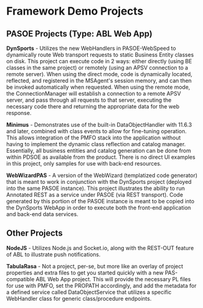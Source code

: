 # Framework Demo Projects


## PASOE Projects (Type: ABL Web App)

**DynSports** - Utilizes the new WebHandlers in PASOE-WebSpeed to dynamically route Web transport requests to static Business Entity classes on disk. This project can execute code in 2 ways: either directly (using BE classes in the same project) or remotely (using an APSV connection to a remote server). When using the direct mode, code is dynamically located, reflected, and registered in the MSAgent's session memory, and can then be invoked automatically when requested. When using the remote mode, the ConnectionManager will establish a connection to a remote APSV server, and pass through all requests to that server, executing the necessary code there and returning the appropriate data for the web response.

**Minimus** - Demonstrates use of the built-in DataObjectHandler with 11.6.3 and later, combined with class events to allow for fine-tuning operation. This allows integration of the PMFO stack into the application without having to implement the dynamic class reflection and catalog manager. Essentially, all business entities and catalog generation can be done from within PDSOE as available from the product. There is no direct UI examples in this project, only samples for use with back-end resources.

**WebWizardPAS** - A version of the WebWizard (templatized code generator) that is meant to work in conjunction with the DynSports project (deployed into the same PASOE instance). This project illustrates the ability to run Annotated REST as a service under PASOE (via REST transport). Code generated by this portion of the PASOE instance is meant to be copied into the DynSports WebApp in order to execute both the front-end application and back-end data services.


## Other Projects

**NodeJS** - Utilizes Node.js and Socket.io, along with the REST-OUT feature of ABL to illustrate push notifications.

**TabulaRasa** - Not a project, per-se, but more like an overlay of project properties and extra files to get you started quickly with a new PAS-compatible ABL Web App project. This will provide the necessary PL files for use with PMFO, set the PROPATH accordingly, and add the metadata for a defined service called DataObjectService that utilizes a specific WebHandler class for generic class/procedure endpoints.
